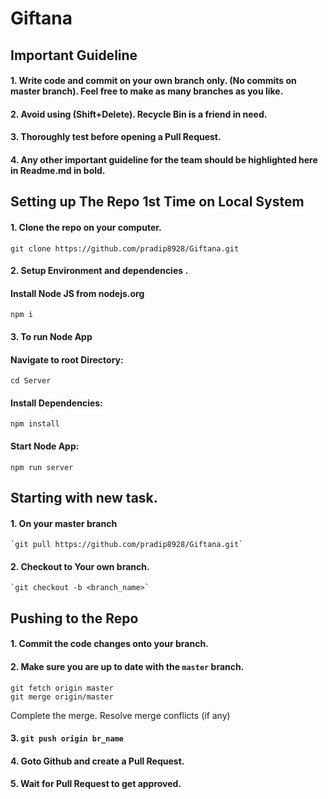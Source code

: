 
# Giftana



## Important Guideline

#### 1. Write code and commit on your own branch only. (No commits on master branch). Feel free to make as many branches as you like.

#### 2. Avoid using (Shift+Delete). Recycle Bin is a friend in need.

#### 3. Thoroughly test before opening a Pull Request.

#### 4. Any other important guideline for the team should be highlighted here in Readme.md in bold.

## Setting up The Repo 1st Time on Local System

#### 1. Clone the repo on your computer.

```nodejs
git clone https://github.com/pradip8928/Giftana.git
```
#### 2. Setup Environment and dependencies  .
#### Install Node JS from nodejs.org
```nodejs
npm i
```
#### 3. To run Node App
#### Navigate to root Directory:
```nodejs
cd Server
```
#### Install Dependencies:
```nodejs
npm install
```
#### Start Node App:
```nodejs
npm run server 
```

## Starting with new task.

#### 1. On your master branch

    `git pull https://github.com/pradip8928/Giftana.git`

#### 2. Checkout to Your own branch.

    `git checkout -b <branch_name>`



## Pushing to the Repo
#### 1. Commit the code changes onto your branch.

#### 2. Make sure you are up to date with the `master` branch.
    git fetch origin master
    git merge origin/master
Complete the merge. Resolve merge conflicts (if any)

#### 3. `git push origin br_name`

#### 4. Goto Github and create a Pull Request.

#### 5. Wait for Pull Request to get approved.






